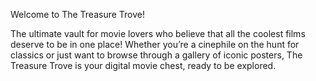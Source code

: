 
Welcome to The Treasure Trove!

The ultimate vault for movie lovers who believe that all the coolest films deserve to be in one place! Whether you’re a cinephile on the hunt for classics or just want to browse through a gallery of iconic posters, The Treasure Trove is your digital movie chest, ready to be explored.
